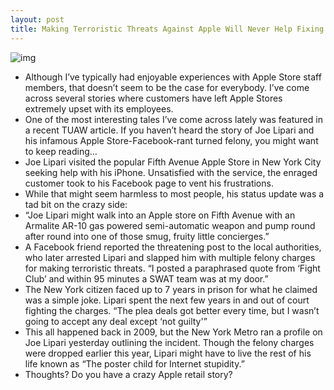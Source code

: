 ```yaml
---
layout: post
title: Making Terroristic Threats Against Apple Will Never Help Fixing Your iPhone
---
```

![img](http://media.idownloadblog.com/wp-content/uploads/2011/06/nymet.jpg)
* Although I’ve typically had enjoyable experiences with Apple Store staff members, that doesn’t seem to be the case for everybody. I’ve come across several stories where customers have left Apple Stores extremely upset with its employees.
* One of the most interesting tales I’ve come across lately was featured in a recent TUAW article. If you haven’t heard the story of Joe Lipari and his infamous Apple Store-Facebook-rant turned felony, you might want to keep reading…
* Joe Lipari visited the popular Fifth Avenue Apple Store in New York City seeking help with his iPhone. Unsatisfied with the service, the enraged customer took to his Facebook page to vent his frustrations.
* While that might seem harmless to most people, his status update was a tad bit on the crazy side:
* “Joe Lipari might walk into an Apple store on Fifth Avenue with an Armalite AR-10 gas powered semi-automatic weapon and pump round after round into one of those smug, fruity little concierges.”
* A Facebook friend reported the threatening post to the local authorities, who later arrested Lipari and slapped him with multiple felony charges for making terroristic threats. “I posted a paraphrased quote from ‘Fight Club’ and within 95 minutes a SWAT team was at my door.”
* The New York citizen faced up to 7 years in prison for what he claimed was a simple joke. Lipari spent the next few years in and out of court fighting the charges. “The plea deals got better every time, but I wasn’t going to accept any deal except ‘not guilty'”
* This all happened back in 2009, but the New York Metro ran a profile on Joe Lipari yesterday outlining the incident. Though the felony charges were dropped earlier this year, Lipari might have to live the rest of his life known as “The poster child for Internet stupidity.”
* Thoughts? Do you have a crazy Apple retail story?

